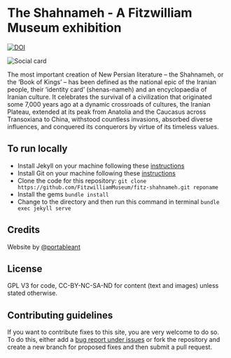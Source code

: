 # The Shahnameh - A Fitzwilliam Museum exhibition

[![DOI](https://zenodo.org/badge/383236753.svg)](https://zenodo.org/badge/latestdoi/383236753)

![Social card](https://repository-images.githubusercontent.com/383236753/1f657fc7-f1e6-433e-8ba4-52509f4c383c)

The most important creation of New Persian literature – the Shahnameh, or the ‘Book of Kings’ – has been defined as the national epic of the Iranian people, their ‘identity card’ (shenas-nameh) and an encyclopaedia of Iranian culture. It celebrates the survival of a civilization that originated some 7,000 years ago at a dynamic crossroads of cultures, the Iranian Plateau, extended at its peak from Anatolia and the Caucasus across Transoxiana to China, withstood countless invasions, absorbed diverse influences, and conquered its conquerors by virtue of its timeless values.


## To run locally

* Install Jekyll on your machine following these [instructions](https://jekyllrb.com/docs/installation/)
* Install Git on your machine following these [instructions](https://git-scm.com/book/en/v2/Getting-Started-Installing-Git)
* Clone the code for this repository:
   `git clone https://github.com/FitzwilliamMuseum/fitz-shahnameh.git reponame`
* Install the gems
   `bundle install`
* Change to the directory and then run this command in terminal `bundle exec jekyll serve`


## Credits

Website by [@portableant](https://github.com/portableant)

## License

GPL V3 for code, CC-BY-NC-SA-ND for content (text and images) unless stated otherwise.

## Contributing guidelines

If you want to contribute fixes to this site, you are very welcome to do so. To do this, either add a [bug report under issues](https://github.com/FitzwilliamMuseum/fitz-shahnameh/issues) or fork the repository and create a new branch for proposed fixes and then submit a pull request.
